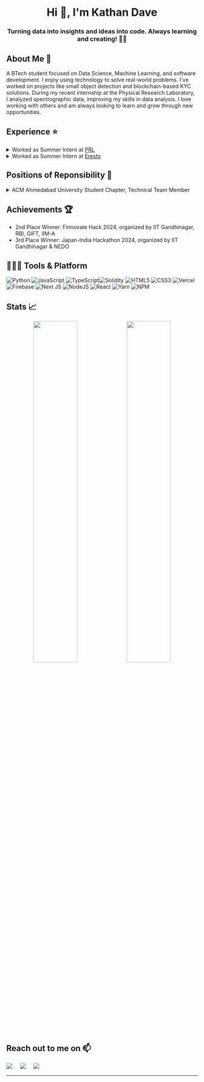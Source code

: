 <h1 align="center">Hi 👋, I'm Kathan Dave</h1>
<h3 align="center">Turning data into insights and ideas into code. Always learning and creating! 🧑‍💻</h3>

## About Me 🚀

A BTech student focused on Data Science, Machine Learning, and software development. I enjoy using technology to solve real-world problems. I've worked on projects like small object detection and blockchain-based KYC solutions. During my recent internship at the Physical Research Laboratory, I analyzed spectrographic data, improving my skills in data analysis. I love working with others and am always looking to learn and grow through new opportunities.



## Experience ⭐️

  
<details>
  <summary> Worked as Summer Intern at <a href="https://www.linkedin.com/company/physical-research-laboratory/">PRL</a> </summary>
    <br>
<li>Transitioned to Python for a high-resolution spectral data pipeline, optimizing processes for accurate exoplanet detection using PARAS spectrograph data.</li> 
<li>Built a Streamlit app for real-time spectral visualization</li>

  </details> 

<details>
  <summary> Worked as Summer Intern at <a href="https://www.linkedin.com/company/eresto-restrosoft-solution-pvt-ltd/">Eresto</a> </summary>
    <br>
    <li> Front-end development of the Inventory Management module with Flutter, ensuring a responsive design and smooth backend integration. </li>
  </details> 

## Positions of Reponsibility 🤝

<details>
  <summary> ACM Ahmedabad University Student Chapter, Technical Team Member </summary> 
  <br>
  Led "Pair-a-Thon," the chapter's first pair programming competition with over 70 participants, and represented them at the ACM India Chapter Summit (Dec 2023), advocating for AI and chapter growth.
</details>



## Achievements 🏆 


- 2nd Place Winner: Finnovate Hack 2024, organized by IIT Gandhinagar, RBI, GIFT, IIM-A
- 3rd Place Winner: Japan-India Hackathon 2024, organized by IIT Gandhinagar & NEDO

## 🧑🏻‍💻 Tools & Platform
 ![Python](https://img.shields.io/badge/python-3670A0?style=for-the-badge&logo=python&logoColor=ffdd54) ![JavaScript](https://img.shields.io/badge/javascript-%23323330.svg?style=for-the-badge&logo=javascript&logoColor=%23F7DF1E) ![TypeScript](https://img.shields.io/badge/typescript-%23007ACC.svg?style=for-the-badge&logo=typescript&logoColor=white)![Solidity](https://img.shields.io/badge/Solidity-%23363636.svg?style=for-the-badge&logo=solidity&logoColor=white)  ![HTML5](https://img.shields.io/badge/html5-%23E34F26.svg?style=for-the-badge&logo=html5&logoColor=white) ![CSS3](https://img.shields.io/badge/css3-%231572B6.svg?style=for-the-badge&logo=css3&logoColor=white) ![Vercel](https://img.shields.io/badge/vercel-%23000000.svg?style=for-the-badge&logo=vercel&logoColor=white) ![Firebase](https://img.shields.io/badge/firebase-%23039BE5.svg?style=for-the-badge&logo=firebase)  ![Next JS](https://img.shields.io/badge/Next-black?style=for-the-badge&logo=next.js&logoColor=white) ![NodeJS](https://img.shields.io/badge/node.js-6DA55F?style=for-the-badge&logo=node.js&logoColor=white) ![React](https://img.shields.io/badge/react-%2320232a.svg?style=for-the-badge&logo=react&logoColor=%2361DAFB) ![Yarn](https://img.shields.io/badge/yarn-%232C8EBB.svg?style=for-the-badge&logo=yarn&logoColor=white) ![NPM](https://img.shields.io/badge/NPM-%23000000.svg?style=for-the-badge&logo=npm&logoColor=white)

## Stats 📈
<p align="center">
  <img width="48%" src="https://github-readme-stats.vercel.app/api?username=KathanrDave&show_icons=true&hide_border=true&theme=radical" />
  <img width="48%" src="https://github-readme-streak-stats.herokuapp.com/?user=KathanrDave&hide_border=true&theme=radical" />
</p>

<h2> Reach out to me on 📫 </h2>

<p>
  <a target="_blank"href="https://www.linkedin.com/in/kathan-dave-573b21229/"><img src="https://img.shields.io/badge/linkedin-%230077B5.svg?&style=for-the-badge&logo=linkedin&logoColor=white" /></a>&nbsp;&nbsp;&nbsp;&nbsp;
  <a target="_blank"href="https://x.com/KathanDave"><img src="https://img.shields.io/badge/twitter-%231DA1F2.svg?&style=for-the-badge&logo=twitter&logoColor=white" /></a>&nbsp;&nbsp;&nbsp;&nbsp;
  <a href="mailto:kathan.d@ahduni.edu.in?subject=Hello%20Kathan,%20From%20Github"><img src="https://img.shields.io/badge/gmail-%23D14836.svg?&style=for-the-badge&logo=gmail&logoColor=white" /></a>&nbsp;&nbsp;&nbsp;&nbsp;
</p>

---


